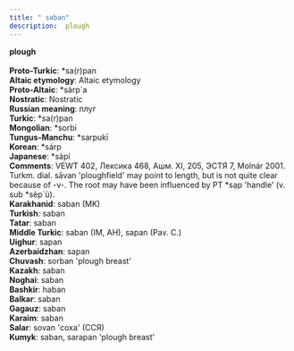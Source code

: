 ```yaml
---
title: " saban"
description:  plough
---
```

<p data-pagefind-weight="0.5">
<strong> plough</strong><br><br>
<strong>Proto-Turkic</strong>:  *sa(r)pan<br>
<strong>Altaic etymology</strong>:  Altaic etymology<br>
<strong> Proto-Altaic</strong>:  *sàrp`a<br>
<strong>Nostratic</strong>:  Nostratic<br>
<strong>Russian meaning</strong>:  плуг<br>
<strong>Turkic</strong>:  *sa(r)pan<br>
<strong>Mongolian</strong>:  *sorbi<br>
<strong>Tungus-Manchu</strong>:  *sarpukī<br>
<strong>Korean</strong>:  *sárp<br>
<strong>Japanese</strong>:  *sàpí<br>
<strong>Comments</strong>:  VEWT 402, Лексика 468, Ашм. XI, 205, ЭСТЯ 7, Molnár 2001. Turkm. dial. sāvan 'ploughfield' may point to length, but is not quite clear because of -v-. The root may have been influenced by PT *sạp 'handle' (v. sub *sèp`ù).<br>
<strong>Karakhanid</strong>:  saban (MK)<br>
<strong>Turkish</strong>:  saban<br>
<strong>Tatar</strong>:  saban<br>
<strong>Middle Turkic</strong>:  saban (IM, AH), sapan (Pav. C.)<br>
<strong>Uighur</strong>:  sapan<br>
<strong>Azerbaidzhan</strong>:  sapan<br>
<strong>Chuvash</strong>:  sorban 'plough breast'<br>
<strong>Kazakh</strong>:  saban<br>
<strong>Noghai</strong>:  saban<br>
<strong>Bashkir</strong>:  haban<br>
<strong>Balkar</strong>:  saban<br>
<strong>Gagauz</strong>:  saban<br>
<strong>Karaim</strong>:  saban<br>
<strong>Salar</strong>:  sovan 'соха' (ССЯ)<br>
<strong>Kumyk</strong>:  saban, sarapan 'plough breast'<br>

</p>
